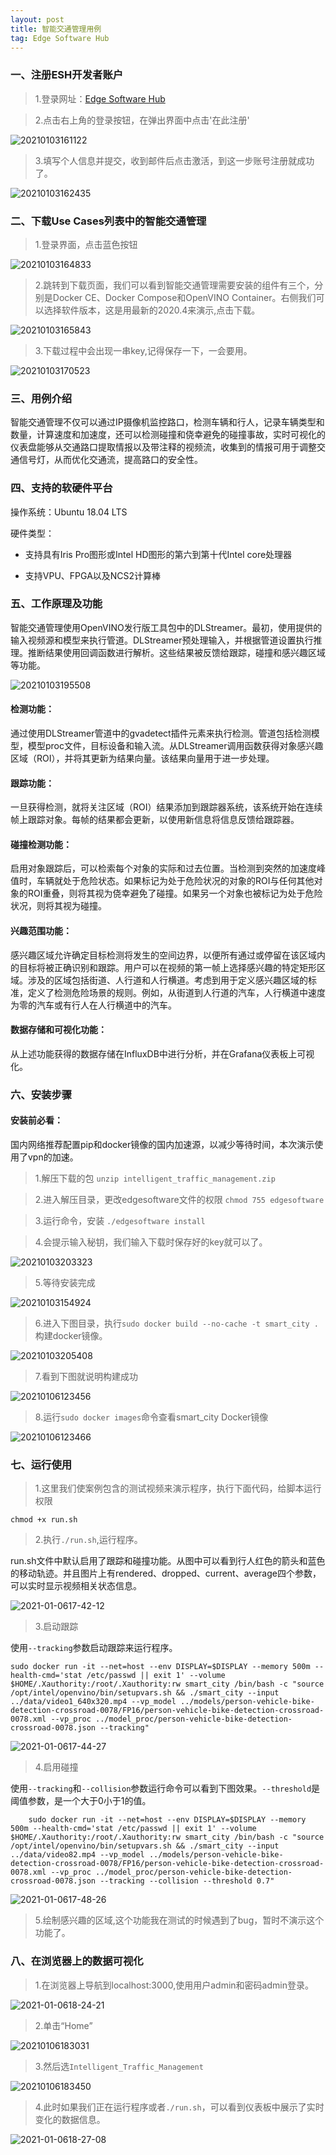 ```yaml
---
layout: post
title: 智能交通管理用例
tag: Edge Software Hub
---
```


### 一、注册ESH开发者账户

> 1.登录网址：[Edge Software Hub](https://software.intel.com/content/www/cn/zh/develop/topics/iot/edge-solutions.html?elq_cid=5705153_ts1609659827595&erpm_id=8735436_ts1609659827595)

> 2.点击右上角的登录按钮，在弹出界面中点击'在此注册'

![20210103161122](https://cdn.jsdelivr.net/gh/luckykang/picture_bed/blogs_images/20210103161122.png)

> 3.填写个人信息并提交，收到邮件后点击激活，到这一步账号注册就成功了。

![20210103162435](https://cdn.jsdelivr.net/gh/luckykang/picture_bed/blogs_images/20210103162435.png)

### 二、下载Use Cases列表中的智能交通管理

> 1.登录界面，点击蓝色按钮

![20210103164833](https://cdn.jsdelivr.net/gh/luckykang/picture_bed/blogs_images/20210103164833.png)

> 2.跳转到下载页面，我们可以看到智能交通管理需要安装的组件有三个，分别是Docker CE、Docker Compose和OpenVINO Container。右侧我们可以选择软件版本，这是用最新的2020.4来演示,点击下载。

![20210103165843](https://cdn.jsdelivr.net/gh/luckykang/picture_bed/blogs_images/20210103165843.png)

> 3.下载过程中会出现一串key,记得保存一下，一会要用。

![20210103170523](https://cdn.jsdelivr.net/gh/luckykang/picture_bed/blogs_images/20210103170523.png)

### 三、用例介绍

智能交通管理不仅可以通过IP摄像机监控路口，检测车辆和行人，记录车辆类型和数量，计算速度和加速度，还可以检测碰撞和侥幸避免的碰撞事故，实时可视化的仪表盘能够从交通路口提取情报以及带注释的视频流，收集到的情报可用于调整交通信号灯，从而优化交通流，提高路口的安全性。

### 四、支持的软硬件平台

操作系统：Ubuntu 18.04 LTS

硬件类型：

- 支持具有Iris Pro图形或Intel HD图形的第六到第十代Intel core处理器

- 支持VPU、FPGA以及NCS2计算棒

### 五、工作原理及功能

智能交通管理使用OpenVINO发行版工具包中的DLStreamer。最初，使用提供的输入视频源和模型来执行管道。DLStreamer预处理输入，并根据管道设置执行推理。推断结果使用回调函数进行解析。这些结果被反馈给跟踪，碰撞和感兴趣区域等功能。

![20210103195508](https://cdn.jsdelivr.net/gh/luckykang/picture_bed/blogs_images/20210103195508.png)

#### 检测功能：

通过使用DLStreamer管道中的gvadetect插件元素来执行检测。管道包括检测模型，模型proc文件，目标设备和输入流。从DLStreamer调用函数获得对象感兴趣区域（ROI），并将其更新为结果向量。该结果向量用于进一步处理。

#### 跟踪功能：

一旦获得检测，就将关注区域（ROI）结果添加到跟踪器系统，该系统开始在连续帧上跟踪对象。每帧的结果都会更新，以使用新信息将信息反馈给跟踪器。

#### 碰撞检测功能：

启用对象跟踪后，可以检索每个对象的实际和过去位置。当检测到突然的加速度峰值时，车辆就处于危险状态。如果标记为处于危险状况的对象的ROI与任何其他对象的ROI重叠，则将其视为侥幸避免了碰撞。如果另一个对象也被标记为处于危险状况，则将其视为碰撞。

#### 兴趣范围功能：

感兴趣区域允许确定目标检测将发生的空间边界，以便所有通过或停留在该区域内的目标将被正确识别和跟踪。用户可以在视频的第一帧上选择感兴趣的特定矩形区域。涉及的区域包括街道、人行道和人行横道。考虑到用于定义感兴趣区域的标准，定义了检测危险场景的规则。例如，从街道到人行道的汽车，人行横道中速度为零的汽车或有行人在人行横道中的汽车。

#### 数据存储和可视化功能：

从上述功能获得的数据存储在InfluxDB中进行分析，并在Grafana仪表板上可视化。

### 六、安装步骤

#### 安装前必看：

国内网络推荐配置pip和docker镜像的国内加速源，以减少等待时间，本次演示使用了vpn的加速。

> 1.解压下载的包 `unzip intelligent_traffic_management.zip`

> 2.进入解压目录，更改edgesoftware文件的权限 `chmod 755 edgesoftware`

> 3.运行命令，安装 `./edgesoftware install`

> 4.会提示输入秘钥，我们输入下载时保存好的key就可以了。

![20210103203323](https://cdn.jsdelivr.net/gh/luckykang/picture_bed/blogs_images/20210103203323.png)

> 5.等待安装完成

![20210103154924](https://cdn.jsdelivr.net/gh/luckykang/picture_bed/blogs_images/20210103154924.png)

> 6.进入下图目录，执行`sudo docker build --no-cache -t smart_city .`构建docker镜像。

![20210103205408](https://cdn.jsdelivr.net/gh/luckykang/picture_bed/blogs_images/20210103205408.png)

> 7.看到下图就说明构建成功

![20210106123456](https://cdn.jsdelivr.net/gh/luckykang/picture_bed/blogs_images/20210106123456.png)

> 8.运行`sudo docker images`命令查看smart_city Docker镜像

![20210106123466](https://cdn.jsdelivr.net/gh/luckykang/picture_bed/blogs_images/20210106123466.png)

### 七、运行使用

> 1.这里我们使案例包含的测试视频来演示程序，执行下面代码，给脚本运行权限

    chmod +x run.sh

> 2.执行`./run.sh`,运行程序。

run.sh文件中默认启用了跟踪和碰撞功能。从图中可以看到行人红色的箭头和蓝色的移动轨迹。并且图片上有rendered、dropped、current、average四个参数，可以实时显示视频相关状态信息。

![2021-01-0617-42-12](https://cdn.jsdelivr.net/gh/luckykang/picture_bed/blogs_images/2021-01-0617-42-12.png)

> 3.启动跟踪

使用`--tracking`参数启动跟踪来运行程序。

    sudo docker run -it --net=host --env DISPLAY=$DISPLAY --memory 500m --health-cmd='stat /etc/passwd || exit 1' --volume $HOME/.Xauthority:/root/.Xauthority:rw smart_city /bin/bash -c "source /opt/intel/openvino/bin/setupvars.sh && ./smart_city --input ../data/video1_640x320.mp4 --vp_model ../models/person-vehicle-bike-detection-crossroad-0078/FP16/person-vehicle-bike-detection-crossroad-0078.xml --vp_proc ../model_proc/person-vehicle-bike-detection-crossroad-0078.json --tracking"

![2021-01-0617-44-27](https://cdn.jsdelivr.net/gh/luckykang/picture_bed/blogs_images/2021-01-0617-44-27.png)

> 4.启用碰撞

使用`--tracking`和`--collision`参数运行命令可以看到下图效果。`--threshold`是阈值参数，是一个大于0小于1的值。 

        sudo docker run -it --net=host --env DISPLAY=$DISPLAY --memory 500m --health-cmd='stat /etc/passwd || exit 1' --volume $HOME/.Xauthority:/root/.Xauthority:rw smart_city /bin/bash -c "source /opt/intel/openvino/bin/setupvars.sh && ./smart_city --input ../data/video82.mp4 --vp_model ../models/person-vehicle-bike-detection-crossroad-0078/FP16/person-vehicle-bike-detection-crossroad-0078.xml --vp_proc ../model_proc/person-vehicle-bike-detection-crossroad-0078.json --tracking --collision --threshold 0.7" 

![2021-01-0617-48-26](https://cdn.jsdelivr.net/gh/luckykang/picture_bed/blogs_images/2021-01-0617-48-26.png)

> 5.绘制感兴趣的区域,这个功能我在测试的时候遇到了bug，暂时不演示这个功能了。

### 八、在浏览器上的数据可视化
> 1.在浏览器上导航到localhost:3000,使用用户admin和密码admin登录。

![2021-01-0618-24-21](https://cdn.jsdelivr.net/gh/luckykang/picture_bed/blogs_images/2021-01-0618-24-21.png)

> 2.单击“Home”

![20210106183031](https://cdn.jsdelivr.net/gh/luckykang/picture_bed/blogs_images/20210106183031.png)

> 3.然后选`Intelligent_Traffic_Management`

![20210106183450](https://cdn.jsdelivr.net/gh/luckykang/picture_bed/blogs_images/20210106183450.png)

> 4.此时如果我们正在运行程序或者`./run.sh`，可以看到仪表板中展示了实时变化的数据信息。

![2021-01-0618-27-08](https://cdn.jsdelivr.net/gh/luckykang/picture_bed/blogs_images/2021-01-0618-27-08.png)






